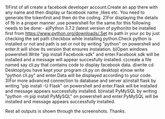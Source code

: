 1)First of all create a facebook developer account.Create an app there with any name and then display ur facebook name ,likes etc. You need to generate the tokenfirst and then do the coding.
2)For displaying the details of fb in a proper manner ,use powershell for the same.for this following needs to be done:-
a)Python 3.7.2 (latest version of python)to be installed first from https://www.python.org/downloads/.Set its path in your pc by just checking the set path checkbox while installing python.Check python is installed or not and path is set or not by writing "python" on powershell and enter.It will show its version that ensures instalation.
b)Open windows powershell.Write "pip install Facebook-sdk" and enter.Facebook sdk will be installed and a message will appear succesfully installed. 
c)create a file named say cli.py that contains code to display facebook data.
d)write cd Desktop(you have kept your program cli.py on desktop)
e)now write "python cli.py" and enter.Data will be displayed according to  your code.
3)For more advanced connection to database and server
a)install flask by writing "pip install -U Flask" on powershell and enter.Flask will be installed and message appears successfully installed.
b)install PyMySQL by writing "python -m pip install PyMySQL" on powershell and enter.PyMySQL will be installed and message appears successfully installed.

Rest all outputs is shown through the screenshots.
Thanks.
